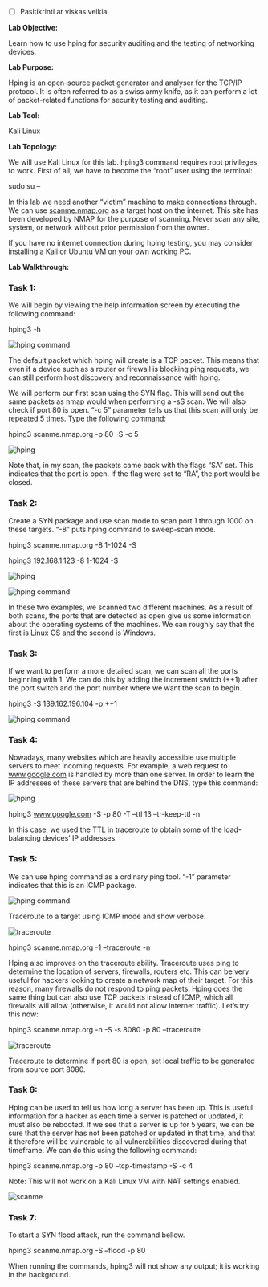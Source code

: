 - [ ] Pasitikrinti ar viskas veikia

**Lab Objective:**

Learn how to use hping for security auditing and the testing of networking devices.

**Lab Purpose:**

Hping is an open-source packet generator and analyser for the TCP/IP protocol. It is often referred to as a swiss army knife, as it can perform a lot of packet-related functions for security testing and auditing.

**Lab Tool:**

Kali Linux

**Lab Topology:**

We will use Kali Linux for this lab. hping3 command requires root privileges to work. First of all, we have to become the “root” user using the terminal:

sudo su –

In this lab we need another “victim” machine to make connections through. We can use [scanme.nmap.org](http://www.scanme.nmap.org/) as a target host on the internet. This site has been developed by NMAP for the purpose of scanning. Never scan any site, system, or network without prior permission from the owner.

If you have no internet connection during hping testing, you may consider installing a Kali or Ubuntu VM on your own working PC.

**Lab Walkthrough:**

### Task 1:

We will begin by viewing the help information screen by executing the following command:

hping3 -h

![hping command](attachements/hping_command-2.png)

The default packet which hping will create is a TCP packet. This means that even if a device such as a router or firewall is blocking ping requests, we can still perform host discovery and reconnaissance with hping.

We will perform our first scan using the SYN flag. This will send out the same packets as nmap would when performing a -sS scan. We will also check if port 80 is open. “-c 5” parameter tells us that this scan will only be repeated 5 times. Type the following command:

hping3 scanme.nmap.org -p 80 -S -c 5

![hping](attachements/hping-1.png)

Note that, in my scan, the packets came back with the flags “SA” set. This indicates that the port is open. If the flag were set to “RA”, the port would be closed.

### Task 2:

Create a SYN package and use scan mode to scan port 1 through 1000 on these targets. “-8” puts hping command to sweep-scan mode.

hping3 scanme.nmap.org -8 1-1024 -S

hping3 192.168.1.123 -8 1-1024 -S

![hping](attachements/hping.png)

![hping command](attachements/hping_command-1.png)

In these two examples, we scanned two different machines. As a result of both scans, the ports that are detected as open give us some information about the operating systems of the machines. We can roughly say that the first is Linux OS and the second is Windows.

### Task 3:

If we want to perform a more detailed scan, we can scan all the ports beginning with 1. We can do this by adding the increment switch (++1) after the port switch and the port number where we want the scan to begin.

hping3 -S 139.162.196.104 -p ++1

![hping command](attachements/hping_command-2.png)

### Task 4:

Nowadays, many websites which are heavily accessible use multiple servers to meet incoming requests. For example, a web request to www.google.com is handled by more than one server. In order to learn the IP addresses of these servers that are behind the DNS, type this command:

![hping](attachements/hping-2.png)

hping3 www.google.com -S -p 80 -T –ttl 13 –tr-keep-ttl -n

In this case, we used the TTL in traceroute to obtain some of the load-balancing devices’ IP addresses.

### Task 5:

We can use hping command as a ordinary ping tool. “-1” parameter indicates that this is an ICMP package.

![hping command](attachements/hping_command.png)

Traceroute to a target using ICMP mode and show verbose.

![traceroute](attachements/traceroute-1.png)

hping3 scanme.nmap.org -1 –traceroute -n

Hping also improves on the traceroute ability. Traceroute uses ping to determine the location of servers, firewalls, routers etc. This can be very useful for hackers looking to create a network map of their target. For this reason, many firewalls do not respond to ping packets. Hping does the same thing but can also use TCP packets instead of ICMP, which all firewalls will allow (otherwise, it would not allow internet traffic). Let’s try this now:

hping3 scanme.nmap.org -n -S -s 8080 -p 80 –traceroute

![traceroute](attachements/traceroute-2.png)

Traceroute to determine if port 80 is open, set local traffic to be generated from source port 8080.

### Task 6:

Hping can be used to tell us how long a server has been up. This is useful information for a hacker as each time a server is patched or updated, it must also be rebooted. If we see that a server is up for 5 years, we can be sure that the server has not been patched or updated in that time, and that it therefore will be vulnerable to all vulnerabilities discovered during that timeframe. We can do this using the following command:

hping3 scanme.nmap.org -p 80 –tcp-timestamp -S -c 4

Note: This will not work on a Kali Linux VM with NAT settings enabled.

![scanme](attachements/scanme.png)

### Task 7:

To start a SYN flood attack, run the command bellow.

hping3 scanme.nmap.org -S –flood -p 80

When running the commands, hping3 will not show any output; it is working in the background.